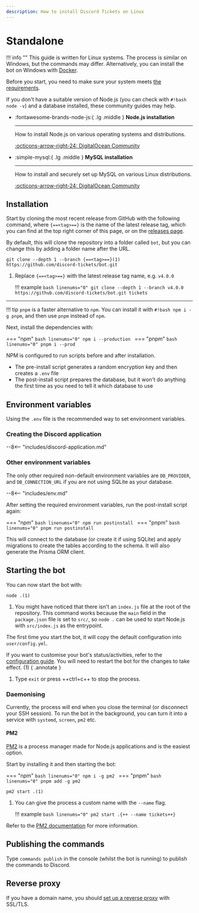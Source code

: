 ```yaml
---
description: How to install Discord Tickets on Linux
---
```


# Standalone

!!! info ""
	This guide is written for Linux systems.
	The process is similar on Windows, but the commands may differ.
    Alternatively, you can install the bot on Windows with [Docker](./docker.md).

Before you start, you need to make sure your system meets [the requirements](../index.md#requirements).

If you don't have a suitable version of Node.js (you can check with `#!bash node -v`) and a database installed,
these community guides may help.

<div class="grid cards" markdown>

-   :fontawesome-brands-node-js:{ .lg .middle } __Node.js installation__

    ---

    How to install Node.js on various operating systems and distributions.

    [:octicons-arrow-right-24: DigitalOcean Community](https://www.digitalocean.com/community/tutorial_collections/how-to-install-node-js)

-   :simple-mysql:{ .lg .middle } __MySQL installation__

    ---

    How to install and securely set up MySQL on various Linux distributions.

    [:octicons-arrow-right-24: DigitalOcean Community](https://www.digitalocean.com/community/tutorial_collections/how-to-install-mysql)


</div>

## Installation

Start by cloning the most recent release from GitHub with the following command,
where `{==<tag>==}` is the name of the latest release tag,
which you can find at the top right corner of this page,
or on the [releases page](https://github.com/discord-tickets/bot/releases/latest).

By default, this will clone the repository into a folder called `bot`,
but you can change this by adding a folder name after the URL.

<div class="annotate" markdown>

``` linenums="0"
git clone --depth 1 --branch {==<tag>==}(1) https://github.com/discord-tickets/bot.git
```

</div>

1. Replace `{==<tag>==}` with the latest release tag name, e.g. `v4.0.0`

    !!! example
        ```bash linenums="0"
        git clone --depth 1 --branch v4.0.0 https://github.com/discord-tickets/bot.git tickets
        ```

---

!!! tip
    `pnpm` is a faster alternative to `npm`.
    You can install it with `#!bash npm i -g pnpm`, and then use `pnpm` instead of `npm`.

Next, install the dependencies with:

=== "npm"
    ```bash linenums="0"
    npm i --production
    ```
=== "pnpm"
    ```bash linenums="0"
    pnpm i --prod
    ```


NPM is configured to run scripts before and after installation.

- The pre-install script generates a random encryption key and then creates a `.env` file
- The post-install script prepares the database, but it won't do anything the first time as you need to tell it which database to use

## Environment variables

Using the `.env` file is the recommended way to set environment variables.

### Creating the Discord application

--8<-- "includes/discord-application.md"

### Other environment variables

The only other required non-default environment variables are `DB_PROVIDER`,
and `DB_CONNECTION_URL` if you are not using SQLite as your database.

--8<-- "includes/env.md"

After setting the required environment variables, run the post-install script again:

=== "npm"
    ```bash linenums="0"
    npm run postinstall
    ```
=== "pnpm"
    ```bash linenums="0"
    pnpm run postinstall
    ```

This will connect to the database (or create it if using SQLite) and apply migrations to create the tables according to the schema.
It will also generate the Prisma ORM client.

## Starting the bot

You can now start the bot with:

<div class="annotate" markdown>

```linenums="0"
node .(1)
```

</div>

1. You might have noticed that there isn't an `index.js` file at the root of the repository. 
    This command works because the `main` field in the `package.json` file is set to `src/`,
    so `node .` can be used to start Node.js with `src/index.js` as the entrypoint.

The first time you start the bot, it will copy the default configuration into `user/config.yml`.

If you want to customise your bot's status/activities, refer to the [configuration guide](../configuration.md#main-configuration-file).
You will need to restart the bot for the changes to take effect. (1)
{ .annotate }

1. Type `exit` or press ++ctrl+c++ to stop the process.

### Daemonising

Currently, the process will end when you close the terminal (or disconnect your SSH session). 
To run the bot in the background, you can turn it into a service with  `systemd`, `screen`, `pm2` etc.

#### PM2

[PM2](https://pm2.keymetrics.io/) is a process manager made for Node.js applications and is the easiest option.

Start by installing it and then starting the bot:

=== "npm"
    ```bash linenums="0"
    npm i -g pm2
    ```
=== "pnpm"
    ```bash linenums="0"
    pnpm add -g pm2
    ```

<div class="annotate" markdown>

```linenums="0"
pm2 start .(1)
```

</div>

1. You can give the process a custom name with the  `--name` flag.

    !!! example
        ```bash linenums="0"
        pm2 start .{++ --name tickets++}
        ```

Refer to the [PM2 documentation](https://pm2.keymetrics.io/docs/usage/quick-start/) for more information.

## Publishing the commands

Type `commands publish` in the console (whilst the bot is running) to publish the commands to Discord.

## Reverse proxy

If you have a domain name, you should [set up a reverse proxy](../reverse-proxy.md) with SSL/TLS.